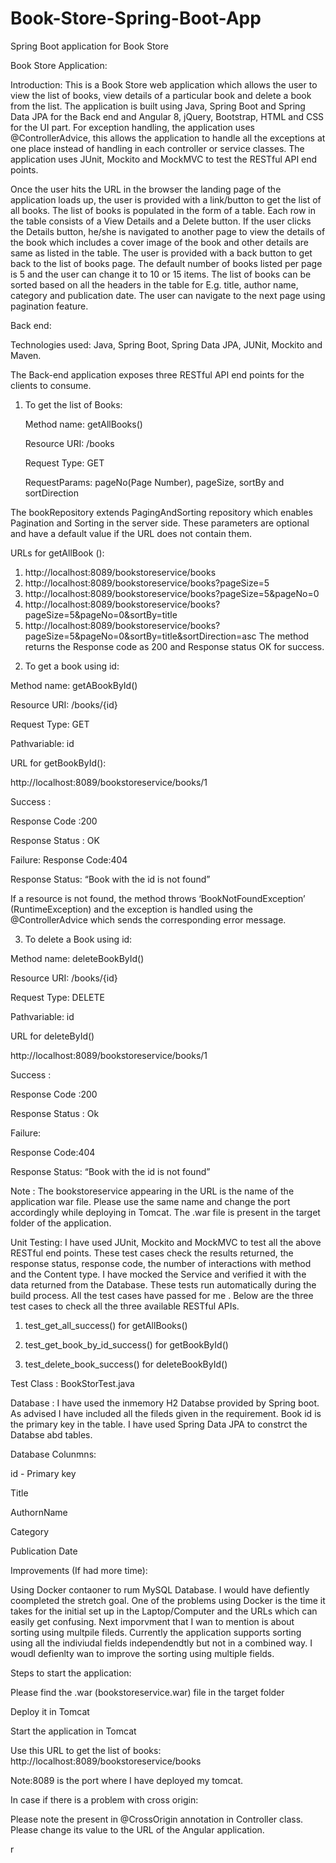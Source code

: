 # Book-Store-Spring-Boot-App
Spring Boot application for Book Store

Book Store Application:

Introduction: This is a Book Store web application which allows the user to view the list of books, view details of a particular book and delete a book from the list. The application is built using Java, Spring Boot and Spring Data JPA for the Back end and Angular 8, jQuery, Bootstrap, HTML and CSS for the UI part. For exception handling, the application uses @ControllerAdvice, this allows the application to handle all the exceptions at one place instead of handling in each controller or service classes. The application uses JUnit, Mockito and MockMVC to test the RESTful API end points. 

Once the user hits the URL in the browser the landing page of the application loads up, the user is provided with a link/button to get the list of all books. The list of books is populated in the form of a table. Each row in the table consists of a View Details and a Delete button. If the user clicks the Details button, he/she is navigated to another page to view the details of the book which includes a cover image of the book and other details are same as listed in the table. The user is provided with a back button to get back to the list of books page. The default number of books listed per page is 5 and the user can change it to 10 or 15 items. The list of books can be sorted based on all the headers in the table for E.g. title, author name, category and publication date. The user can navigate to the next page using pagination feature.

Back end:

Technologies used: Java, Spring Boot, Spring Data JPA, JUNit, Mockito and Maven.

The Back-end application exposes three RESTful API end points for the clients to consume.

1.	To get the list of Books:

     Method name: getAllBooks()
     
     Resource URI: /books
     
     Request Type: GET
     
     RequestParams:  pageNo(Page Number), pageSize, sortBy and sortDirection

The bookRepository extends PagingAndSorting repository which enables Pagination and Sorting in the server side. These parameters are optional and have a default value if the URL does not contain them.

URLs for getAllBook ():
1)	http://localhost:8089/bookstoreservice/books
2)	http://localhost:8089/bookstoreservice/books?pageSize=5
3)	http://localhost:8089/bookstoreservice/books?pageSize=5&pageNo=0
4)	http://localhost:8089/bookstoreservice/books?pageSize=5&pageNo=0&sortBy=title
5)	http://localhost:8089/bookstoreservice/books?pageSize=5&pageNo=0&sortBy=title&sortDirection=asc
The method returns the Response code as 200 and Response status OK for success.

2.	To get a book using id:

Method name: getABookById()

Resource URI: /books/{id}

Request Type: GET

Pathvariable: id

URL for getBookById():

http://localhost:8089/bookstoreservice/books/1

Success :

Response Code :200

Response Status : OK

Failure:
Response Code:404

Response Status: “Book with the id is not found”

 If a resource is not found, the method throws ‘BookNotFoundException’ (RuntimeException) and the exception is handled using the @ControllerAdvice which sends the corresponding error message.
 
3.	To delete a Book using id:

Method name: deleteBookById()

Resource URI: /books/{id}

Request Type: DELETE

Pathvariable: id

URL for deleteById()

http://localhost:8089/bookstoreservice/books/1

Success :

Response Code :200

Response Status : Ok

Failure:

Response Code:404

Response Status: “Book with the id is not found”

Note : The bookstoreservice appearing in the URL is the name of the application war file. Please use the same name and change the port accordingly while deploying in Tomcat. The .war file is present in the target folder of the application.

Unit Testing: I have used JUnit, Mockito and MockMVC to test all the above RESTful end points. These test cases check the results returned, the response status, response code, the number of interactions with method and the Content type. I have mocked the Service  and verified it with the data returned from the Database. These tests run automatically during the build process. All the test cases have passed for me . Below are the three test cases to check all the three available RESTful APIs.

1.	test_get_all_success() for getAllBooks()

2.	test_get_book_by_id_success() for getBookById()

3.	test_delete_book_success() for deleteBookById()

 Test Class : BookStorTest.java
  
   Database : I have used the inmemory H2 Databse provided by Spring boot. As advised I have included all the fileds given in the requirement. Book id is the primary key  in the table. I have used Spring Data JPA to constrct the Databse abd tables.
   
   Database Colunmns:
   
   id - Primary key
   
   Title
   
   AuthornName
   
   Category
   
   Publication Date
   
   Improvements (If had more time):
   
 Using Docker contaoner to rum MySQL Database. I would have defiently coompleted the stretch goal. One of the problems using Docker is the time it takes for the initial set up in the Laptop/Computer and the URLs which can easily get confusing. Next imporvment that I wan to mention is about sorting using multpile fileds. Currently the application supports sorting using all the indiviudal fields independendtly but not in a combined way. I woudl defienlty wan to improve the sorting using multiple fields.
   
 Steps to start the application:
 
 Please find the .war (bookstoreservice.war) file in the target folder
 
 Deploy it in Tomcat 
 
 Start the application in Tomcat
 
 Use this URL to get the list of books: http://localhost:8089/bookstoreservice/books
 
 Note:8089 is the port where I have deployed my tomcat.
 
 In case if there is a problem with cross origin:
 
Please note the present in @CrossOrigin annotation in Controller class. Please change its value to the URL of the Angular application.    
 
r
